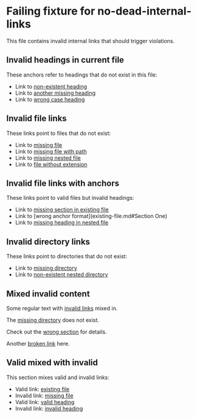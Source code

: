 # Failing fixture for no-dead-internal-links

This file contains invalid internal links that should trigger violations.

## Invalid headings in current file

These anchors refer to headings that do not exist in this file:

- Link to [non-existent heading](#this-heading-does-not-exist) <!-- ❌ -->
- Link to [another missing heading](#missing-section) <!-- ❌ -->
- Link to [wrong case heading](#Invalid-Headings-In-Current-File) <!-- ❌ -->

## Invalid file links

These links point to files that do not exist:

- Link to [missing file](non-existent-file.md) <!-- ❌ -->
- Link to [missing file with path](./path/to/missing.md) <!-- ❌ -->
- Link to [missing nested file](subdirectory/missing-file.md) <!-- ❌ -->
- Link to [file without extension](missing-file) <!-- ❌ -->

## Invalid file links with anchors

These links point to valid files but invalid headings:

- Link to [missing section in existing file](existing-file.md#non-existent-section) <!-- ❌ -->
- Link to [wrong anchor format](existing-file.md#Section One) <!-- ❌ -->
- Link to [missing heading in nested file](subdirectory/nested-file.md#missing-heading) <!-- ❌ -->

## Invalid directory links

These links point to directories that do not exist:

- Link to [missing directory](missing-directory/) <!-- ❌ -->
- Link to [non-existent nested directory](path/to/missing/) <!-- ❌ -->

## Mixed invalid content

Some regular text with [invalid links](missing-file.md) mixed in. <!-- ❌ -->

The [missing directory](non-existent-dir/) does not exist. <!-- ❌ -->

Check out the [wrong section](existing-file.md#wrong-section) for details. <!-- ❌ -->

Another [broken link](subdirectory/missing.md#also-missing) here. <!-- ❌ -->

## Valid mixed with invalid

This section mixes valid and invalid links:

- Valid link: [existing file](existing-file.md) <!-- ✅ -->
- Invalid link: [missing file](missing.md) <!-- ❌ -->
- Valid link: [valid heading](existing-file.md#section-one) <!-- ✅ -->
- Invalid link: [invalid heading](existing-file.md#missing-section) <!-- ❌ -->